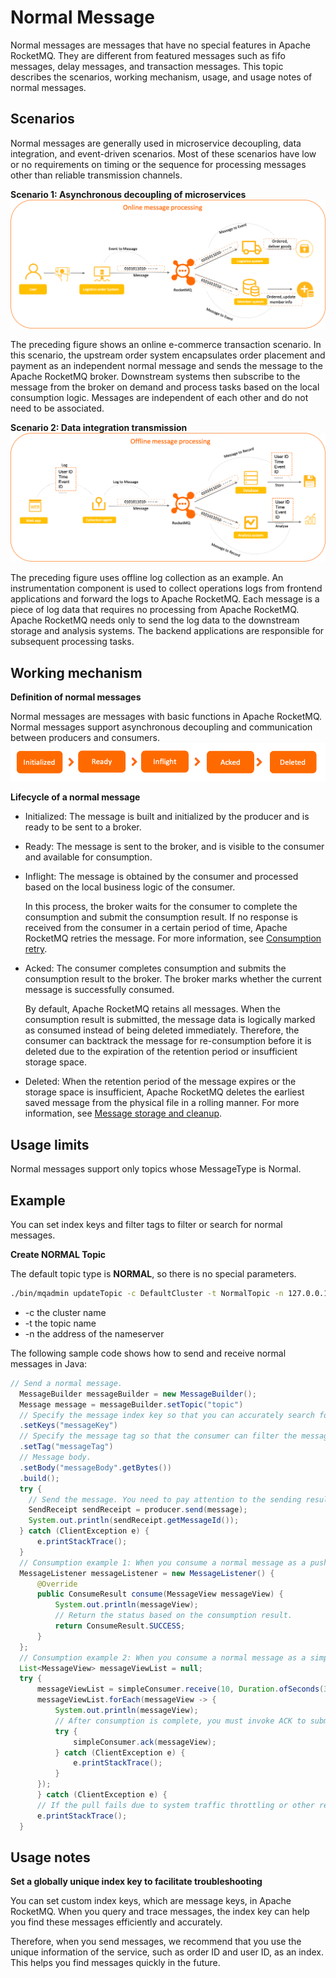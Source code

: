 # Normal Message

Normal messages are messages that have no special features in Apache RocketMQ. They are different from featured messages such as fifo messages, delay messages, and transaction messages. This topic describes the scenarios, working mechanism, usage, and usage notes of normal messages.

## Scenarios

Normal messages are generally used in microservice decoupling, data integration, and event-driven scenarios. Most of these scenarios have low or no requirements on timing or the sequence for processing messages other than reliable transmission channels.

**Scenario 1: Asynchronous decoupling of microservices**
![在线消息处理](../picture/v5/onlineprocess.png)

The preceding figure shows an online e-commerce transaction scenario. In this scenario, the upstream order system encapsulates order placement and payment as an independent normal message and sends the message to the Apache RocketMQ broker. Downstream systems then subscribe to the message from the broker on demand and process tasks based on the local consumption logic. Messages are independent of each other and do not need to be associated.

**Scenario 2: Data integration transmission**
![数据传输](../picture/v5/offlineprocess.png)

The preceding figure uses offline log collection as an example. An instrumentation component is used to collect operations logs from frontend applications and forward the logs to Apache RocketMQ. Each message is a piece of log data that requires no processing from Apache RocketMQ. Apache RocketMQ needs only to send the log data to the downstream storage and analysis systems. The backend applications are responsible for subsequent processing tasks.

## Working mechanism

**Definition of normal messages**

Normal messages are messages with basic functions in Apache RocketMQ. Normal messages support asynchronous decoupling and communication between producers and consumers.
![生命周期](../picture/v5/lifecyclefornormal.png)

**Lifecycle of a normal message**

* Initialized: The message is built and initialized by the producer and is ready to be sent to a broker.

* Ready: The message is sent to the broker, and is visible to the consumer and available for consumption.

* Inflight: The message is obtained by the consumer and processed based on the local business logic of the consumer.

  In this process, the broker waits for the consumer to complete the consumption and submit the consumption result. If no response is received from the consumer in a certain period of time, Apache RocketMQ retries the message. For more information, see [Consumption retry](./10consumerretrypolicy.md).

* Acked: The consumer completes consumption and submits the consumption result to the broker. The broker marks whether the current message is successfully consumed.

  By default, Apache RocketMQ retains all messages. When the consumption result is submitted, the message data is logically marked as consumed instead of being deleted immediately. Therefore, the consumer can backtrack the message for re-consumption before it is deleted due to the expiration of the retention period or insufficient storage space.

* Deleted: When the retention period of the message expires or the storage space is insufficient, Apache RocketMQ deletes the earliest saved message from the physical file in a rolling manner. For more information, see [Message storage and cleanup](./11messagestorepolicy.md).

## Usage limits

Normal messages support only topics whose MessageType is Normal.

## Example

You can set index keys and filter tags to filter or search for normal messages.

**Create NORMAL Topic**

The default topic type is **NORMAL**, so there is no special parameters.

```bash
./bin/mqadmin updateTopic -c DefaultCluster -t NormalTopic -n 127.0.0.1:9876
```

+ -c the cluster name
+ -t the topic name
+ -n the address of the nameserver



 The following sample code shows how to send and receive normal messages in Java:

```java
// Send a normal message. 
  MessageBuilder messageBuilder = new MessageBuilder();
  Message message = messageBuilder.setTopic("topic")
  // Specify the message index key so that you can accurately search for the message by using a keyword.
  .setKeys("messageKey")
  // Specify the message tag so that the consumer can filter the message based on the specified tag.
  .setTag("messageTag")
  // Message body. 
  .setBody("messageBody".getBytes())
  .build();
  try {
    // Send the message. You need to pay attention to the sending result and capture exceptions such as failures. 
    SendReceipt sendReceipt = producer.send(message);
    System.out.println(sendReceipt.getMessageId());
  } catch (ClientException e) {
      e.printStackTrace();
  }
  // Consumption example 1: When you consume a normal message as a push consumer, you need only to process the message in the message listener. 
  MessageListener messageListener = new MessageListener() {
      @Override
      public ConsumeResult consume(MessageView messageView) {
          System.out.println(messageView);
          // Return the status based on the consumption result. 
          return ConsumeResult.SUCCESS;
      }
  };
  // Consumption example 2: When you consume a normal message as a simple consumer, you must obtain and consume the message, and submit the consumption result. 
  List<MessageView> messageViewList = null;
  try {
      messageViewList = simpleConsumer.receive(10, Duration.ofSeconds(30));
      messageViewList.forEach(messageView -> {
          System.out.println(messageView);
          // After consumption is complete, you must invoke ACK to submit the consumption result. 
          try {
              simpleConsumer.ack(messageView);
          } catch (ClientException e) {
              e.printStackTrace();
          }
      });
      } catch (ClientException e) {
      // If the pull fails due to system traffic throttling or other reasons, you must re-initiate the request to obtain the message. 
      e.printStackTrace();
  }
```


## Usage notes

**Set a globally unique index key to facilitate troubleshooting**

You can set custom index keys, which are message keys, in Apache RocketMQ. When you query and trace messages, the index key can help you find these messages efficiently and accurately.

Therefore, when you send messages, we recommend that you use the unique information of the service, such as order ID and user ID, as an index. This helps you find messages quickly in the future.

